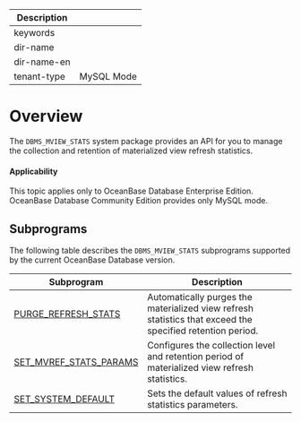 | Description   |                 |
|---------------|-----------------|
| keywords      |                 |
| dir-name      |                 |
| dir-name-en   |                 |
| tenant-type   | MySQL Mode      |

# Overview

The `DBMS_MVIEW_STATS` system package provides an API for you to manage the collection and retention of materialized view refresh statistics.

<main id="notice" >
  <h4>Applicability</h4>
  <p>This topic applies only to OceanBase Database Enterprise Edition. OceanBase Database Community Edition provides only MySQL mode. </p>
</main>

## Subprograms

The following table describes the `DBMS_MVIEW_STATS` subprograms supported by the current OceanBase Database version.

| Subprogram | Description |
| ----------------------- | --------------------- |
| [PURGE_REFRESH_STATS](200.purge-refresh-stats-mysql.md) | Automatically purges the materialized view refresh statistics that exceed the specified retention period.  |
| [SET_MVREF_STATS_PARAMS](300.set-mvref-stats-params-mysql.md) | Configures the collection level and retention period of materialized view refresh statistics.  |
| [SET_SYSTEM_DEFAULT](400.set-system-default-mysql.md) | Sets the default values of refresh statistics parameters.  |